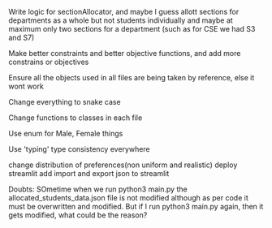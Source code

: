 Write logic for sectionAllocator, and maybe I guess allott sections for departments as a whole but not students individually and maybe at maximum only two sections for a department (such as for CSE we had S3 and S7)

Make better constraints and better objective functions, and add more constrains or objectives

Ensure all the objects used in all files are being taken by reference, else it wont work

Change everything to snake case

Change functions to classes in each file

Use enum for Male, Female things

Use 'typing' type consistency everywhere 



change distribution of preferences(non uniform and realistic)
deploy streamlit 
add import and export json to streamlit


Doubts:
SOmetime when we run python3 main.py the allocated_students_data.json file is not modified although as per code it must be overwritten and modified. But if I run python3 main.py again, then it gets modified, what could be the reason?

